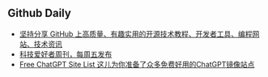 ## Github Daily
* [坚持分享 GitHub 上高质量、有趣实用的开源技术教程、开发者工具、编程网站、技术资讯](https://github.com/erikluo/GitHubDaily)
* [科技爱好者周刊，每周五发布](https://github.com/ruanyf/weekly)
* [Free ChatGPT Site List 这儿为你准备了众多免费好用的ChatGPT镜像站点](https://github.com/xx025/carrot)
